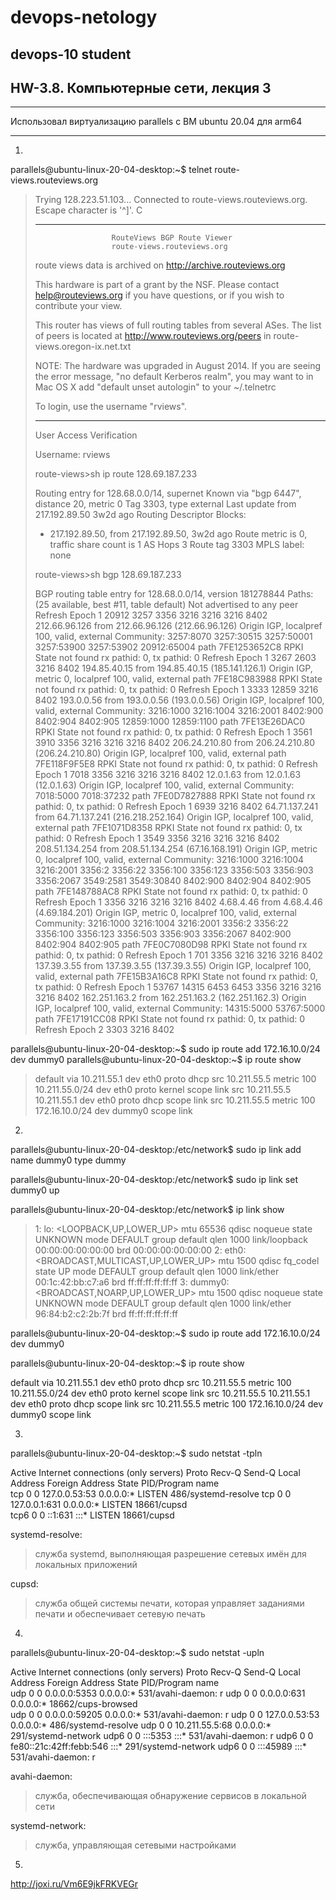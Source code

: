 # devops-netology
## devops-10 student

## HW-3.8. Компьютерные сети, лекция 3

**************
Использовал виртуализацию parallels c ВМ ubuntu 20.04 для arm64
**************

1.
  parallels@ubuntu-linux-20-04-desktop:~$ telnet route-views.routeviews.org
>  Trying 128.223.51.103...
>  Connected to route-views.routeviews.org.
>  Escape character is '^]'.
>  C
>  **********************************************************************
>
>                      RouteViews BGP Route Viewer
>                      route-views.routeviews.org
>
>   route views data is archived on http://archive.routeviews.org
>
>   This hardware is part of a grant by the NSF.
>   Please contact help@routeviews.org if you have questions, or
>   if you wish to contribute your view.
>
>   This router has views of full routing tables from several ASes.
>   The list of peers is located at http://www.routeviews.org/peers
>   in route-views.oregon-ix.net.txt
>
>   NOTE: The hardware was upgraded in August 2014.  If you are seeing
>   the error message, "no default Kerberos realm", you may want to
>   in Mac OS X add "default unset autologin" to your ~/.telnetrc
>
>   To login, use the username "rviews".
>
>   **********************************************************************
>
>  User Access Verification
>
>  Username: rviews
>
>  route-views>sh ip route 128.69.187.233
>
>  Routing entry for 128.68.0.0/14, supernet
>    Known via "bgp 6447", distance 20, metric 0
>    Tag 3303, type external
>    Last update from 217.192.89.50 3w2d ago
>    Routing Descriptor Blocks:
>    * 217.192.89.50, from 217.192.89.50, 3w2d ago
>        Route metric is 0, traffic share count is 1
>        AS Hops 3
>        Route tag 3303
>        MPLS label: none
>        
>  route-views>sh bgp 128.69.187.233
>
>  BGP routing table entry for 128.68.0.0/14, version 181278844
>  Paths: (25 available, best #11, table default)
>    Not advertised to any peer
>    Refresh Epoch 1
>    20912 3257 3356 3216 3216 3216 8402
>      212.66.96.126 from 212.66.96.126 (212.66.96.126)
>        Origin IGP, localpref 100, valid, external
>        Community: 3257:8070 3257:30515 3257:50001 3257:53900 3257:53902 20912:65004
>        path 7FE1253652C8 RPKI State not found
>        rx pathid: 0, tx pathid: 0
>    Refresh Epoch 1
>    3267 2603 3216 8402
>      194.85.40.15 from 194.85.40.15 (185.141.126.1)
>        Origin IGP, metric 0, localpref 100, valid, external
>        path 7FE18C983988 RPKI State not found
>        rx pathid: 0, tx pathid: 0
>    Refresh Epoch 1
>    3333 12859 3216 8402
>      193.0.0.56 from 193.0.0.56 (193.0.0.56)
>        Origin IGP, localpref 100, valid, external
>       Community: 3216:1000 3216:1004 3216:2001 8402:900 8402:904 8402:905 12859:1000 12859:1100
>        path 7FE13E26DAC0 RPKI State not found
>        rx pathid: 0, tx pathid: 0
>    Refresh Epoch 1
>    3561 3910 3356 3216 3216 3216 8402
>      206.24.210.80 from 206.24.210.80 (206.24.210.80)
>        Origin IGP, localpref 100, valid, external
>        path 7FE118F9F5E8 RPKI State not found
>        rx pathid: 0, tx pathid: 0
>    Refresh Epoch 1
>    7018 3356 3216 3216 3216 8402
>      12.0.1.63 from 12.0.1.63 (12.0.1.63)
>        Origin IGP, localpref 100, valid, external
>        Community: 7018:5000 7018:37232
>        path 7FE0D7827888 RPKI State not found
>        rx pathid: 0, tx pathid: 0
>    Refresh Epoch 1
>    6939 3216 8402
>      64.71.137.241 from 64.71.137.241 (216.218.252.164)
>        Origin IGP, localpref 100, valid, external
>        path 7FE1071D8358 RPKI State not found
>        rx pathid: 0, tx pathid: 0
>    Refresh Epoch 1
>    3549 3356 3216 3216 3216 8402
>      208.51.134.254 from 208.51.134.254 (67.16.168.191)
>        Origin IGP, metric 0, localpref 100, valid, external
>        Community: 3216:1000 3216:1004 3216:2001 3356:2 3356:22 3356:100 3356:123 3356:503 3356:903 3356:2067 3549:2581 3549:30840 8402:900 8402:904 8402:905
>        path 7FE148788AC8 RPKI State not found
>        rx pathid: 0, tx pathid: 0
>    Refresh Epoch 1
>    3356 3216 3216 3216 8402
>      4.68.4.46 from 4.68.4.46 (4.69.184.201)
>        Origin IGP, metric 0, localpref 100, valid, external
>        Community: 3216:1000 3216:1004 3216:2001 3356:2 3356:22 3356:100 3356:123 3356:503 3356:903 3356:2067 8402:900 8402:904 8402:905
>        path 7FE0C7080D98 RPKI State not found
>        rx pathid: 0, tx pathid: 0
>    Refresh Epoch 1
>    701 3356 3216 3216 3216 8402
>      137.39.3.55 from 137.39.3.55 (137.39.3.55)
>        Origin IGP, localpref 100, valid, external
>        path 7FE15B3A16C8 RPKI State not found
>        rx pathid: 0, tx pathid: 0
>    Refresh Epoch 1
>    53767 14315 6453 6453 3356 3216 3216 3216 8402
>      162.251.163.2 from 162.251.163.2 (162.251.162.3)
>        Origin IGP, localpref 100, valid, external
>        Community: 14315:5000 53767:5000
>        path 7FE17191CC08 RPKI State not found
>        rx pathid: 0, tx pathid: 0
>    Refresh Epoch 2
>    3303 3216 8402
>
  parallels@ubuntu-linux-20-04-desktop:\~\$ sudo ip route add 172.16.10.0/24 dev dummy0
  parallels@ubuntu-linux-20-04-desktop:\~\$ ip route show
>
>default via 10.211.55.1 dev eth0 proto dhcp src 10.211.55.5 metric 100 
>10.211.55.0/24 dev eth0 proto kernel scope link src 10.211.55.5 
>10.211.55.1 dev eth0 proto dhcp scope link src 10.211.55.5 metric 100 
>172.16.10.0/24 dev dummy0 scope link 
>

2.
  parallels@ubuntu-linux-20-04-desktop:/etc/network$ sudo ip link add name dummy0 type dummy
  
  parallels@ubuntu-linux-20-04-desktop:/etc/network$ sudo ip link set dummy0 up

  parallels@ubuntu-linux-20-04-desktop:/etc/network$ ip link show
>  1: lo: <LOOPBACK,UP,LOWER_UP> mtu 65536 qdisc noqueue state UNKNOWN mode DEFAULT group default qlen 1000
      link/loopback 00:00:00:00:00:00 brd 00:00:00:00:00:00
>  2: eth0: <BROADCAST,MULTICAST,UP,LOWER_UP> mtu 1500 qdisc fq_codel state UP mode DEFAULT group default qlen 1000
      link/ether 00:1c:42:bb:c7:a6 brd ff:ff:ff:ff:ff:ff
>  3: dummy0: <BROADCAST,NOARP,UP,LOWER_UP> mtu 1500 qdisc noqueue state UNKNOWN mode DEFAULT group default qlen 1000
      link/ether 96:84:b2:c2:2b:7f brd ff:ff:ff:ff:ff:ff

  parallels@ubuntu-linux-20-04-desktop:~$ sudo ip route add 172.16.10.0/24 dev dummy0

  parallels@ubuntu-linux-20-04-desktop:~$ ip route show

  default via 10.211.55.1 dev eth0 proto dhcp src 10.211.55.5 metric 100 
  10.211.55.0/24 dev eth0 proto kernel scope link src 10.211.55.5 
  10.211.55.1 dev eth0 proto dhcp scope link src 10.211.55.5 metric 100 
  172.16.10.0/24 dev dummy0 scope link 

3.
  parallels@ubuntu-linux-20-04-desktop:~$ sudo netstat -tpln

  Active Internet connections (only servers)
  Proto Recv-Q Send-Q Local Address           Foreign Address         State       PID/Program name    
  tcp        0      0 127.0.0.53:53           0.0.0.0:*               LISTEN      486/systemd-resolve 
  tcp        0      0 127.0.0.1:631           0.0.0.0:*               LISTEN      18661/cupsd         
  tcp6       0      0 ::1:631                 :::*                    LISTEN      18661/cupsd 

systemd-resolve: 
>служба systemd, выполняющая разрешение сетевых имён для локальных приложений 

cupsd: 
>служба общей системы печати, которая управляет заданиями печати и обеспечивает сетевую печать

4.
  parallels@ubuntu-linux-20-04-desktop:~$ sudo netstat -upln
   
  Active Internet connections (only servers)
  Proto Recv-Q Send-Q Local Address           Foreign Address         State       PID/Program name    
  udp        0      0 0.0.0.0:5353            0.0.0.0:*                           531/avahi-daemon: r 
  udp        0      0 0.0.0.0:631             0.0.0.0:*                           18662/cups-browsed  
  udp        0      0 0.0.0.0:59205           0.0.0.0:*                           531/avahi-daemon: r 
  udp        0      0 127.0.0.53:53           0.0.0.0:*                           486/systemd-resolve 
  udp        0      0 10.211.55.5:68          0.0.0.0:*                           291/systemd-network 
  udp6       0      0 :::5353                 :::*                                531/avahi-daemon: r 
  udp6       0      0 fe80::21c:42ff:febb:546 :::*                                291/systemd-network 
  udp6       0      0 :::45989                :::*                                531/avahi-daemon: r

avahi-daemon:
>служба, обеспечивающая обнаружение сервисов в локальной сети

systemd-network:
>служба, управляющая сетевыми настройками

5.
http://joxi.ru/Vm6E9jkFRKVEGr
